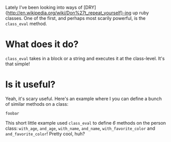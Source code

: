 Lately I've been looking into ways of [DRY]{http://en.wikipedia.org/wiki/Don%27t_repeat_yourself}-ing up ruby classes. One of the first, and perhaps most scarily powerful, is the `class_eval` method.

# What does it do?
`class_eval` takes in a block or a string and executes it at the class-level. It's that simple!

# Is it useful?
Yeah, it's scary useful. Here's an example where I you can define a bunch of similar methods on a class:
```
foobar
```

This short little example used `class_eval` to define *6* methods on the person class: `with_age`, `and_age`, `with_name`, `and_name`, `with_favorite_color` and `and_favorite_color`! Pretty cool, huh?

